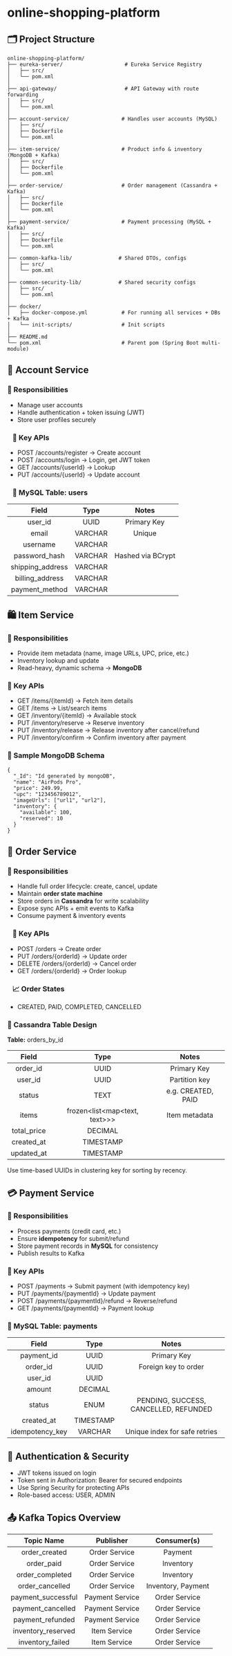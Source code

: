 # online-shopping-platform

## 🗂️ Project Structure
```
online-shopping-platform/
├── eureka-server/                    # Eureka Service Registry
│   ├── src/
│   └── pom.xml
│
├── api-gateway/                      # API Gateway with route forwarding
│   ├── src/
│   └── pom.xml
│
├── account-service/                 # Handles user accounts (MySQL)
│   ├── src/
│   ├── Dockerfile
│   └── pom.xml
│
├── item-service/                    # Product info & inventory (MongoDB + Kafka)
│   ├── src/
│   ├── Dockerfile
│   └── pom.xml
│
├── order-service/                   # Order management (Cassandra + Kafka)
│   ├── src/
│   ├── Dockerfile
│   └── pom.xml
│
├── payment-service/                 # Payment processing (MySQL + Kafka)
│   ├── src/
│   ├── Dockerfile
│   └── pom.xml
│
├── common-kafka-lib/               # Shared DTOs, configs
│   ├── src/
│   └── pom.xml
│
├── common-security-lib/            # Shared security configs
│   ├── src/
│   └── pom.xml
│
├── docker/
│   ├── docker-compose.yml           # For running all services + DBs + Kafka
│   └── init-scripts/                # Init scripts
│
├── README.md
└── pom.xml                          # Parent pom (Spring Boot multi-module)
```

## 👤 Account Service
### 📌 Responsibilities
* Manage user accounts
* Handle authentication + token issuing (JWT)
* Store user profiles securely

### ⠀📘 Key APIs
* POST /accounts/register → Create account
* POST /accounts/login → Login, get JWT token
* GET /accounts/{userId} → Lookup
* PUT /accounts/{userId} → Update account

### ⠀🧾 MySQL Table: users

| **Field**        | **Type** | **Notes**         |
|:----------------:|:--------:|:-----------------:|
| user_id          | UUID     | Primary Key       |
| email            | VARCHAR  | Unique            |
| username         | VARCHAR  |                   |
| password_hash    | VARCHAR  | Hashed via BCrypt |
| shipping_address | VARCHAR  |                   |
| billing_address  | VARCHAR  |                   |
| payment_method   | VARCHAR  |                   |

## 🛍️ Item Service
### 📌 **Responsibilities**
* Provide item metadata (name, image URLs, UPC, price, etc.)
* Inventory lookup and update
* Read-heavy, dynamic schema → **MongoDB**

### 📘 **Key APIs**
* GET /items/{itemId} → Fetch item details
* GET /items → List/search items
* GET /inventory/{itemId} → Available stock
* PUT /inventory/reserve → Reserve inventory
* PUT /inventory/release → Release inventory after cancel/refund
* PUT /inventory/confirm → Confirm inventory after payment
### 🧾 Sample MongoDB Schema
```
{
  "_Id": "Id generated by mongoDB",
  "name": "AirPods Pro",
  "price": 249.99,
  "upc": "123456789012",
  "imageUrls": ["url1", "url2"],
  "inventory": {
    "available": 100,
    "reserved": 10
  }
}
```


## 🧾 Order Service
### 📌 Responsibilities
* Handle full order lifecycle: create, cancel, update
* Maintain **order state machine**
* Store orders in **Cassandra** for write scalability
* Expose sync APIs + emit events to Kafka
* Consume payment & inventory events

### ⠀📘 Key APIs
* POST /orders → Create order
* PUT /orders/{orderId} → Update order
* DELETE /orders/{orderId} → Cancel order
* GET /orders/{orderId} → Order lookup

### ⠀📈 Order States
* CREATED, PAID, COMPLETED, CANCELLED

### 🧾 Cassandra Table Design
**Table:** orders_by_id

| **Field**   | **Type**                      | **Notes**          |
|:-----------:|:-----------------------------:|:------------------:|
| order_id    | UUID                          | Primary Key        |
| user_id     | UUID                          | Partition key      |
| status      | TEXT                          | e.g. CREATED, PAID |
| items       | frozen<list<map<text, text>>> | Item metadata      |
| total_price | DECIMAL                       |                    |
| created_at  | TIMESTAMP                     |                    |
| updated_at  | TIMESTAMP                     |                    |

Use time-based UUIDs in clustering key for sorting by recency.

## 💳 Payment Service
### 📌 Responsibilities
* Process payments (credit card, etc.)
* Ensure **idempotency** for submit/refund
* Store payment records in **MySQL** for consistency
* Publish results to Kafka

### 📘 Key APIs
* POST /payments → Submit payment (with idempotency key)
* PUT /payments/{paymentId} → Update payment
* POST /payments/{paymentId}/refund → Reverse/refund
* GET /payments/{paymentId} → Payment lookup

### 🧾 MySQL Table: payments

|    **Field**    | **Type**  |             **Notes**                 |
|:---------------:|:---------:|:-------------------------------------:|
|   payment_id    |   UUID    |            Primary Key                |
|    order_id     |   UUID    |        Foreign key to order           |
|     user_id     |   UUID    |                                       |
|     amount      |  DECIMAL  |                                       |
|     status      |   ENUM    | PENDING, SUCCESS, CANCELLED, REFUNDED |
|   created_at    | TIMESTAMP |                                       |
| idempotency_key |  VARCHAR  |   Unique index for safe retries       |

## 🔐 Authentication & Security
* JWT tokens issued on login
* Token sent in Authorization: Bearer <token> for secured endpoints
* Use Spring Security for protecting APIs
* Role-based access: USER, ADMIN

## 📤 Kafka Topics Overview
| **Topic Name**     | **Publisher**   | **Consumer(s)**    |
|:------------------:|:---------------:|:------------------:|
| order_created      | Order Service   | Payment            |
| order_paid         | Order Service   | Inventory          |
| order_completed    | Order Service   | Inventory          |
| order_cancelled    | Order Service   | Inventory, Payment |
| payment_successful | Payment Service | Order Service      |
| payment_cancelled  | Payment Service | Order Service      |
| payment_refunded   | Payment Service | Order Service      |
| inventory_reserved | Item Service    | Order Service      |
| inventory_failed   | Item Service    | Order Service      |

⠀
